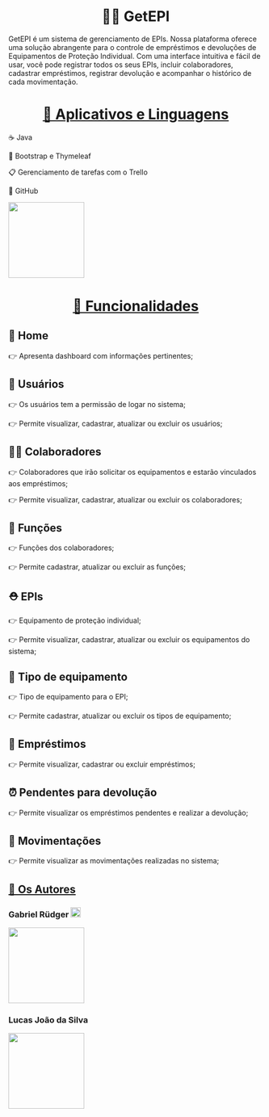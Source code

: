 <h1 align="center">👷🏻 GetEPI</h1>
<p>
  GetEPI é um sistema de gerenciamento de EPIs. Nossa plataforma oferece uma solução abrangente para o controle de empréstimos e devoluções de Equipamentos de Proteção Individual.
  Com uma interface intuitiva e fácil de usar, você pode registrar todos os seus EPIs, incluir colaboradores, cadastrar empréstimos, registrar devolução e acompanhar o histórico de cada movimentação.
</p>

<h1 align="center">
    <a href="https://youtu.be/oOp5fgR8S-I">🚀 Aplicativos e Linguagens </a>
</h1>
<p> ☕️ Java </p>
<p> 🌌 Bootstrap e Thymeleaf </p>
<p> 📋 Gerenciamento de tarefas com o Trello </p>
<p> 🥔 GitHub </p>

<img src="https://media.tenor.com/05u_m7AsVFEAAAAd/frango-andando-frango-assado-andando.gif"  width="150" height="150" width:200px height:200px>

<h1 align="center">
    <a href="https://pt-br.reactjs.org/">🎯 Funcionalidades </a>
</h1>

<h2 align="left">🏯 Home </h2>
<p> 👉 Apresenta dashboard com informações pertinentes;</p>
<h2 align="left">👥 Usuários </h2>
<p> 👉 Os usuários tem a permissão de logar no sistema;</p>
<p> 👉 Permite visualizar, cadastrar, atualizar ou excluir os usuários;</p>
<h2 align="left">👷🏻 Colaboradores </h2>
<p> 👉 Colaboradores que irão solicitar os equipamentos e estarão vinculados aos empréstimos;</p>
<p> 👉 Permite visualizar, cadastrar, atualizar ou excluir os colaboradores;</p>
<h2 align="left">💼 Funções </h2>
<p> 👉 Funções dos colaboradores;</p>
<p> 👉 Permite cadastrar, atualizar ou excluir as funções;</p>
<h2 align="left">⛑ EPIs </h2>
<p> 👉 Equipamento de proteção individual;</p>
<p> 👉 Permite visualizar, cadastrar, atualizar ou excluir os equipamentos do sistema;</p>
<h2 align="left">🦺 Tipo de equipamento </h2>
<p> 👉 Tipo de equipamento para o EPI;</p>
<p> 👉 Permite cadastrar, atualizar ou excluir os tipos de equipamento;</p>
<h2 align="left">🛂 Empréstimos </h2>
<p> 👉 Permite visualizar, cadastrar ou excluir empréstimos;</p>
<h2 align="left">⏰ Pendentes para devolução </h2>
<p> 👉 Permite visualizar os empréstimos pendentes e realizar a devolução;</p>
<h2 align="left">💱 Movimentações </h2>
<p> 👉 Permite visualizar as movimentações realizadas no sistema;</p>

<h2 align="left">
    <a href="https://github.com/GabrielRudger0/MenuMaster">🦅 Os Autores</a>
</h2>

<h3 href=""https://github.com/GabrielRudger0" align="left"> Gabriel Rüdger <img src="https://media.tenor.com/05u_m7AsVFEAAAAd/frango-andando-frango-assado-andando.gif"  width="20" height="20" width:200px height:200px> </h3>
<img src="https://media.tenor.com/_O-s54ovE0AAAAAd/whatsapp.gif" width="150" height="150">

<h3 href="https://github.com/MuriloCordova" align="left">Lucas João da Silva</h3>
<img src="https://media.tenor.com/9Luj72bMPEEAAAAd/ankara-messi.gif" width="150" height="150">
